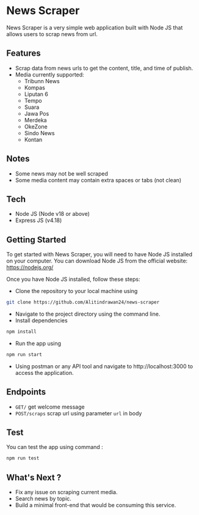 # News Scraper

News Scraper is a very simple web application built with Node JS that allows users to scrap news from url.

## Features
- Scrap data from news urls to get the content, title, and time of publish.
- Media currently supported:
     - Tribunn News 
     - Kompas
     - Liputan 6
     - Tempo
     - Suara
     - Jawa Pos
     - Merdeka
     - OkeZone
     - Sindo News
     - Kontan

## Notes
- Some news may not be well scraped 
- Some media content may contain extra spaces or tabs (not clean)

## Tech
- Node JS (Node v18 or above)
- Express JS (v4.18)

## Getting Started
To get started with News Scraper, you will need to have Node JS installed on your computer. You can download Node JS from the official website: https://nodejs.org/

Once you have Node JS installed, follow these steps:
- Clone the repository to your local machine using
```bash
git clone https://github.com/Alitindrawan24/news-scraper
```
- Navigate to the project directory using the command line.
- Install dependencies
```bash
npm install
```
- Run the app using
```bash
npm run start
```
- Using postman or any API tool and navigate to http://localhost:3000 to access the application.

## Endpoints
- ```GET/```  get welcome message
- ```POST/scraps``` scrap url using parameter ```url``` in body

## Test
You can test the app using command :
```bash
npm run test
```

## What's Next ?
- Fix any issue on scraping current media.
- Search news by topic.
- Build a minimal front-end that would be consuming this service.